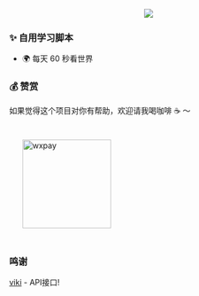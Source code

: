 <p align="center">
<img src="https://readme-typing-svg.demolab.com?font=Orbitron&size=25&pause=1000&center=true&vCenter=true&random=false&width=600&lines=Welcome+to+my+GitHub+profile+page!;I+am+super+obsessed+with+programming!" />
</p>

### ✨ 自用学习脚本   

  - 🌍 每天 60 秒看世界

### 💰 赞赏

如果觉得这个项目对你有帮助，欢迎请我喝咖啡 ☕️ ～

<div id='readme-reward' style="display: flex; gap: 8px; flex-wrap: wrap; width: 100%">
  <img src="https://y.gtimg.cn/music/photo_new/T053M000004Ym7s11PbPOw.png" alt="wxpay" height="160px"style="margin: 24px;"/>
</div>

### 鸣谢
[viki](https://github.com/vikiboss) - API接口!
